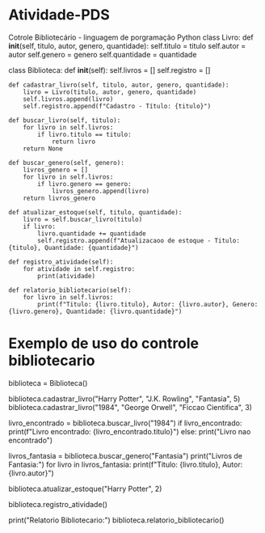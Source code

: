 # Atividade-PDS
Cotrole Bibliotecário - linguagem de porgramação Python
class Livro:
    def __init__(self, titulo, autor, genero, quantidade):
        self.titulo = titulo
        self.autor = autor
        self.genero = genero
        self.quantidade = quantidade

class Biblioteca:
    def __init__(self):
        self.livros = []
        self.registro = []

    def cadastrar_livro(self, titulo, autor, genero, quantidade):
        livro = Livro(titulo, autor, genero, quantidade)
        self.livros.append(livro)
        self.registro.append(f"Cadastro - Título: {titulo}")

    def buscar_livro(self, titulo):
        for livro in self.livros:
            if livro.titulo == titulo:
                return livro
        return None

    def buscar_genero(self, genero):
        livros_genero = []
        for livro in self.livros:
            if livro.genero == genero:
                livros_genero.append(livro)
        return livros_genero

    def atualizar_estoque(self, titulo, quantidade):
        livro = self.buscar_livro(titulo)
        if livro:
            livro.quantidade += quantidade
            self.registro.append(f"Atualizacaoo de estoque - Titulo: {titulo}, Quantidade: {quantidade}")

    def registro_atividade(self):
        for atividade in self.registro:
            print(atividade)

    def relatorio_bibliotecario(self):
        for livro in self.livros:
            print(f"Titulo: {livro.titulo}, Autor: {livro.autor}, Genero: {livro.genero}, Quantidade: {livro.quantidade}")


# Exemplo de uso do controle bibliotecario
biblioteca = Biblioteca()

biblioteca.cadastrar_livro("Harry Potter", "J.K. Rowling", "Fantasia", 5)
biblioteca.cadastrar_livro("1984", "George Orwell", "Ficcao Cientifica", 3)

livro_encontrado = biblioteca.buscar_livro("1984")
if livro_encontrado:
    print(f"Livro encontrado: {livro_encontrado.titulo}")
else:
    print("Livro nao encontrado")

livros_fantasia = biblioteca.buscar_genero("Fantasia")
print("Livros de Fantasia:")
for livro in livros_fantasia:
    print(f"Titulo: {livro.titulo}, Autor: {livro.autor}")

biblioteca.atualizar_estoque("Harry Potter", 2)

biblioteca.registro_atividade()

print("Relatorio Bibliotecario:")
biblioteca.relatorio_bibliotecario()
